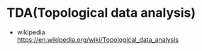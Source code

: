 # TDA(Topological data analysis)





- wikipedia  
https://en.wikipedia.org/wiki/Topological_data_analysis